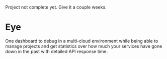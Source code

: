 Project not complete yet. Give it a couple weeks.

# Eye

One dashboard to debug in a multi-cloud environment while being able to manage projects and get statistics over how much your services have gone down in the past with detailed API response time.
